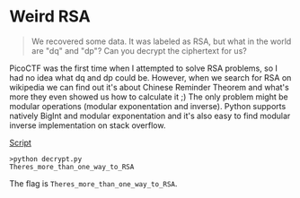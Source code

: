# Weird RSA

> We recovered some data. It was labeled as RSA, but what in the world are "dq" and "dp"? Can you decrypt the ciphertext for us?

PicoCTF was the first time when I attempted to solve RSA problems, so I had no idea what dq and dp could be. However, when we search for RSA on wikipedia we can find out it's about Chinese Reminder Theorem and what's more they even showed us how to calculate it ;)
The only problem might be modular operations (modular exponentation and inverse). Python supports natively BigInt and modular exponentation and it's also easy to find modular inverse implementation on stack overflow.

[Script](decrypt.py)

```
>python decrypt.py
Theres_more_than_one_way_to_RSA
```

The flag is `Theres_more_than_one_way_to_RSA`.